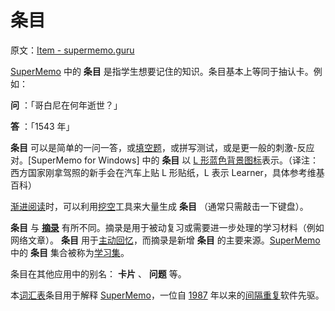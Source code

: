 # 条目

原文：[Item - supermemo.guru](https://supermemo.guru/wiki/Item)

[SuperMemo](https://supermemo.guru/wiki/SuperMemo) 中的 **条目** 是指学生想要记住的知识。条目基本上等同于抽认卡。例如：

 **问** ：「哥白尼在何年逝世？」

 **答** ：「1543 年」

 **条目** 可以是简单的一问一答，或[填空题](https://supermemo.guru/wiki/Cloze_deletion)，或拼写测试，或是更一般的刺激-反应对。[SuperMemo for Windows] 中的 **条目** 以 [L 形蓝色背景图标](https://help.supermemo.org/wiki/Building_the_knowledge_tree)表示。（译注：西方国家刚拿驾照的新手会在汽车上贴 L 形贴纸，L 表示 Learner，具体参考维基百科）

[渐进阅读](https://supermemo.guru/wiki/Incremental_reading)时，可以利用[挖空](https://supermemo.guru/wiki/Cloze_deletion)工具来大量生成 **条目** （通常只需敲击一下键盘）。

 **条目** 与 **[摘录](https://supermemo.guru/wiki/Topic)** 有所不同。摘录是用于被动复习或需要进一步处理的学习材料（例如网络文章）。 **条目** 用于[主动回忆](https://supermemo.guru/wiki/Active_recall)，而摘录是新增 **条目** 的主要来源。[SuperMemo](https://supermemo.guru/wiki/SuperMemo)中的 **条目** 集合被称为[学习集](https://supermemo.guru/wiki/Collection)。

条目在其他应用中的别名： **卡片** 、 **问题** 等。

本[词汇表](https://supermemo.guru/wiki/Glossary)条目用于解释 [SuperMemo](https://supermemo.guru/wiki/SuperMemo_Guru)，一位自 [1987](https://supermemo.guru/wiki/History_of_spaced_repetition_(print)) 年以来的[间隔重复](https://supermemo.guru/wiki/Spaced_repetition)软件先驱。